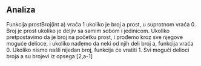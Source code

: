 
## Analiza

Funkcija prostBroj(int a) vraća 1 ukoliko je broj a prost, u suprotnom vraća 0. Broj je prost ukoliko je deljiv sa samim sobom i jedinicom. Ukoliko pretpostavimo da je broj na početku prost, i prođemo kroz sve njegove moguće delioce, i ukoliko nađemo da neki od njih deli broj a, funkcija vraća 0. Ukoliko nismo našli nijedan broj, funkcija će vratiti 1. Svi mogući delioci broja a su brojevi iz opsega [2,a-1]
